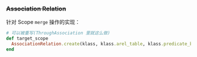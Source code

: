 ### ~~Association Relation~~

针对 Scope `merge` 操作的实现：

```ruby
# 可以被重写(ThroughAssociation 里就这么做)
def target_scope
  AssociationRelation.create(klass, klass.arel_table, klass.predicate_builder, self).merge!(klass.all)
end
```
